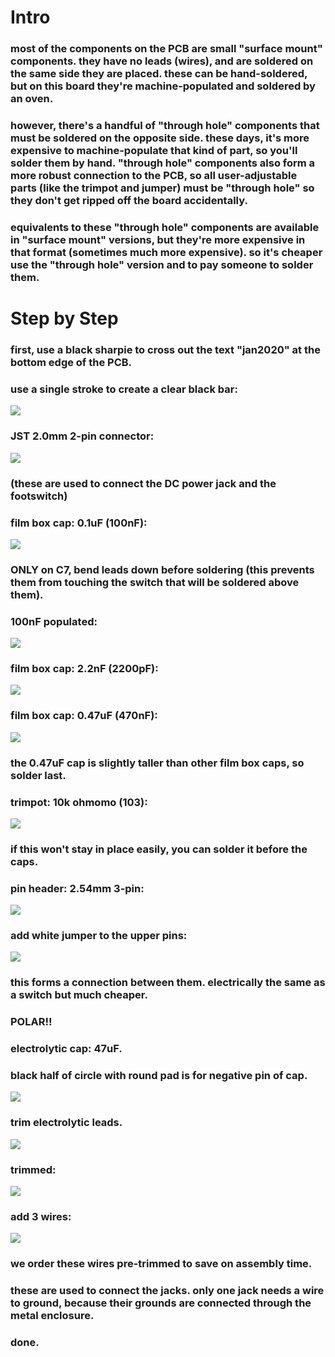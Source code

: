# Intro
###
### most of the components on the PCB are small "surface mount" components. they have no leads (wires), and are soldered on the same side they are placed. these can be hand-soldered, but on this board they're machine-populated and soldered by an oven.
###
### however, there's a handful of "through hole" components that must be soldered on the opposite side. these days, it's more expensive to machine-populate that kind of part, so you'll solder them by hand. "through hole" components also form a more robust connection to the PCB, so all user-adjustable parts (like the trimpot and jumper) must be "through hole" so they don't get ripped off the board accidentally.
###
### equivalents to these "through hole" components are available in "surface mount" versions, but they're more expensive in that format (sometimes much more expensive). so it's cheaper use the "through hole" version and to pay someone to solder them.
###
# Step by Step
### first, use a black sharpie to cross out the text "jan2020" at the bottom edge of the PCB.
### use a single stroke to create a clear black bar:
![](img/IMG_6652_c.jpg)
###
### JST 2.0mm 2-pin connector:
![](img/IMG_6654_c.jpg)
### (these are used to connect the DC power jack and the footswitch)
###
### film box cap: 0.1uF (100nF):
![](img/IMG_6657_c.jpg)
### ONLY on C7, bend leads down before soldering (this prevents them from touching the switch that will be soldered above them).
###
### 100nF populated:
![](img/IMG_6659_c.jpg)
###
### film box cap: 2.2nF (2200pF):
![](img/IMG_6660_c.jpg)
###
### film box cap: 0.47uF (470nF):
![](img/IMG_6665_c.jpg)
### the 0.47uF cap is slightly taller than other film box caps, so solder last.
###
### trimpot: 10k ohmomo (103):
![](img/IMG_6667_c.jpg)
### if this won't stay in place easily, you can solder it before the caps.
###
### pin header: 2.54mm 3-pin:
![](img/IMG_6671_c.jpg)
###
### add white jumper to the upper pins:
![](img/IMG_6673_c.jpg)
### this forms a connection between them. electrically the same as a switch but much cheaper.
###
### POLAR!!
### electrolytic cap: 47uF.
### black half of circle with round pad is for negative pin of cap.
![](img/IMG_6680_c.jpg)
###
### trim electrolytic leads.
![](img/IMG_6675_c.jpg)
###
### trimmed:
![](img/IMG_6677_c.jpg)
###
### add 3 wires:
![](img/IMG_6683_c.jpg)
### we order these wires pre-trimmed to save on assembly time.
### these are used to connect the jacks. only one jack needs a wire to ground, because their grounds are connected through the metal enclosure.
### done.
